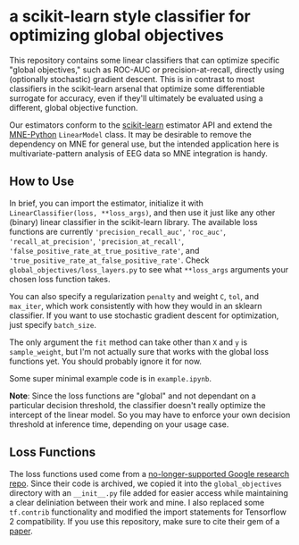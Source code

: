 # a scikit-learn style classifier for optimizing global objectives

This repository contains some linear classifiers that can optimize specific "global objectives," such as ROC-AUC or precision-at-recall, directly using (optionally stochastic) gradient descent. This is in contrast to most classifiers in the scikit-learn arsenal that optimize some differentiable surrogate for accuracy, even if they'll ultimately be evaluated using a different, global objective function. 

Our estimators conform to the [scikit-learn](https://scikit-learn.org/stable/) estimator API and extend the [MNE-Python](https://mne.tools/stable/index.html) `LinearModel` class. It may be desirable to remove the dependency on MNE for general use, but the intended application here is multivariate-pattern analysis of EEG data so MNE integration is handy.

## How to Use

In brief, you can import the estimator, initialize it with `LinearClassifier(loss, **loss_args)`, and then use it just like any other (binary) linear classifier in the scikit-learn library. The available loss functions are currently `'precision_recall_auc'`, `'roc_auc'`, `'recall_at_precision'`, `'precision_at_recall'`, `'false_positive_rate_at_true_positive_rate'`, and `'true_positive_rate_at_false_positive_rate'`. Check `global_objectives/loss_layers.py` to see what `**loss_args` arguments your chosen loss function takes.

You can also specify a regularization `penalty` and weight `C`, `tol`, and `max_iter`, which work consistently with how they would in an sklearn classifier. If you want to use stochastic gradient descent for optimization, just specify `batch_size`.

The only argument the `fit` method can take other than `X` and `y` is `sample_weight`, but I'm not actually sure that works with the global loss functions yet. You should probably ignore it for now. 

Some super minimal example code is in `example.ipynb`.

__Note__: Since the loss functions are "global" and not dependant on a particular decision threshold, the classifier doesn't really optimize the intercept of the linear model. So you may have to enforce your own decision threshold at inference time, depending on your usage case.

## Loss Functions

The loss functions used come from a [no-longer-supported Google research repo](https://github.com/tensorflow/models/tree/archive/research/global_objectives). Since their code is archived, we copied it into the `global_objectives` directory with an `__init__.py` file added for easier access while maintaining a clear deliniation between their work and mine. I also replaced some `tf.contrib` functionality and modified the import statements for Tensorflow 2 compatibility. If you use this repository, make sure to cite their gem of a [paper](https://arxiv.org/abs/1608.04802).

